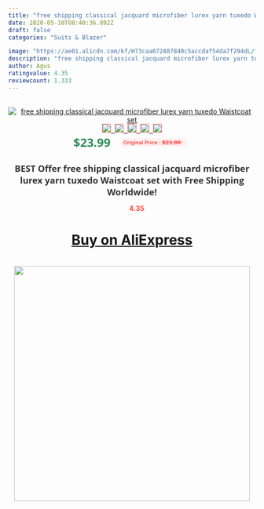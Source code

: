 ```yaml
---
title: "free shipping classical jacquard microfiber lurex yarn tuxedo Waistcoat set"
date: 2020-05-10T08:40:36.892Z
draft: false
categories: "Suits & Blazer"

image: "https://ae01.alicdn.com/kf/H73caa072887840c5accdaf54da7f294dL/free-shipping-classical-jacquard-microfiber-lurex-yarn-tuxedo-Waistcoat-set.jpg"
description: "free shipping classical jacquard microfiber lurex yarn tuxedo Waistcoat set"
author: Agus
ratingvalue: 4.35
reviewcount: 1.333
---
```

<br>
<div style="text-align: center;">
<a href="https://s.click.aliexpress.com/e/_9xK0tX" target="_blank" rel="nofollow noopener noreferrer"><img alt="free shipping classical jacquard microfiber lurex yarn tuxedo Waistcoat set" class="magnifier-image" src="https://ae01.alicdn.com/kf/H73caa072887840c5accdaf54da7f294dL/free-shipping-classical-jacquard-microfiber-lurex-yarn-tuxedo-Waistcoat-set.jpg_640x640.jpg">
<br>
<img style="border:1px solid salmon" src="https://ae01.alicdn.com/kf/H73caa072887840c5accdaf54da7f294dL/free-shipping-classical-jacquard-microfiber-lurex-yarn-tuxedo-Waistcoat-set.jpg_120x120.jpg">&nbsp;&nbsp;<img style="border:1px solid salmon" src="_120x120.jpg">&nbsp;&nbsp;<img style="border:1px solid salmon" src="_120x120.jpg">&nbsp;&nbsp;<img style="border:1px solid salmon" src="_120x120.jpg">&nbsp;&nbsp;<img style="border:1px solid salmon" src="_120x120.jpg"></a></div><br0>
<div style="text-align: center;"><span style="background-color: white; border: 0px; box-sizing: border-box; color: seagreen; display: inline-block; font-family: &quot;open sans&quot; , &quot;arial&quot; , &quot;helvetica&quot; , sans-serif , &quot;heiti&quot;; font-size: 24px; font-stretch: inherit; font-weight: 700; line-height: inherit; margin: 0px 10px 0px 0px; padding: 0px; vertical-align: middle;">$23.99 </span>
<span style="background: rgb(255 , 241 , 241); border-radius: 3px; border: 0px; box-sizing: border-box; color: #ff4747; display: inline-block; font-family: inherit; font-size: 12px; font-stretch: inherit; font-style: inherit; font-variant: inherit; font-weight: 600; line-height: inherit; margin: 0px; padding: 2px 5px; transform: scale(0.9); vertical-align: middle;">Original Price : <b style="text-decoration: line-through;">$23.99 </b> &nbsp;&nbsp;</span></div>
<h1 style="color: #333333; display: inline-block; font-family: &quot;open sans&quot; , &quot;arial&quot; , &quot;helvetica&quot; , sans-serif , &quot;heiti&quot;; font-size: 18px; font-stretch: inherit; font-weight: 700; text-align: center;">BEST Offer free shipping classical jacquard microfiber lurex yarn tuxedo Waistcoat set with Free Shipping Worldwide!</h1>
<div style="color: #ff4747; text-align: center;">
<img src="https://4.bp.blogspot.com/-M0ZcTcb-5uY/XleCXlxnR4I/AAAAAAAAAEc/OrjgMkXV1oMQFaCRZj5HQwOCBcu3w1FegCPcBGAYYCw/s1600/star.png" style="height: 15px;">&nbsp;<b>4.35</b></div>
<div class="button_cont" align="center"><a class="buynow_a" href="https://s.click.aliexpress.com/e/_9xK0tX" target="_blank" rel="nofollow noopener noreferrer"><H1>Buy on AliExpress</H1></a></div><br>
<div class="separator" style="clear: both; text-align: center;">
<img src="https://lh3.googleusercontent.com/-pTy5HemUv9M/XlePHvY0dAI/AAAAAAAAAE4/0nX5iRUoIWY8eMW9Dpxeirr157OZliDIgCLcBGAsYHQ/s1600/badge.gif" width="480">
</div>
